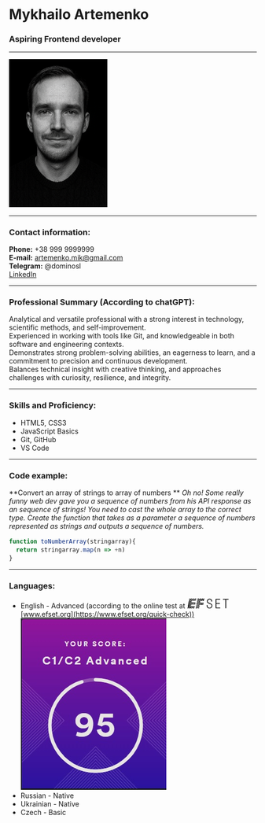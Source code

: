 # Mykhailo Artemenko
### Aspiring Frontend developer

---

<img src="./images/photo.png" alt="My Photo" width="200">

---

### Contact information:

**Phone:** +38 999 9999999<br>
**E-mail:** artemenko.mik@gmail.com<br>
**Telegram:** @dominosl<br>
[LinkedIn](https://www.linkedin.com/in/mykhailo-artemenko/)<br>

---

### Professional Summary (According to chatGPT):

Analytical and versatile professional with a strong interest in technology, scientific methods, and self-improvement.<br>
Experienced in working with tools like Git, and knowledgeable in both software and engineering contexts.<br>
Demonstrates strong problem-solving abilities, an eagerness to learn, and a commitment to precision and continuous development.<br>
Balances technical insight with creative thinking, and approaches challenges with curiosity, resilience, and integrity.<br>

---

### Skills and Proficiency:

- HTML5, CSS3
- JavaScript Basics
- Git, GitHub
- VS Code

---

### Code example:

**Convert an array of strings to array of numbers
**
*Oh no!
Some really funny web dev gave you a sequence of numbers from his API response as an sequence of strings!
You need to cast the whole array to the correct type.
Create the function that takes as a parameter a sequence of numbers represented as strings and outputs a sequence of numbers.*

```javascript
function toNumberArray(stringarray){
  return stringarray.map(n => +n)
}
```
---

### Languages:

- English \- Advanced (according to the online test at ![EFset Logo](/images/efset-logo.png) [www.efset.org](https://www.efset.org/quick-check))<br>
![EFset Score](/images/english-level.jpg)
- Russian \- Native
- Ukrainian \- Native
- Czech \- Basic